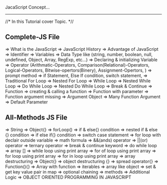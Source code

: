 JacaScript Concept...
*******************************************************************

//* In this Tutorial cover Topic. *//


Complete-JS File 
---------------------------------                    
=> What is the JavaScript
=> JavaScript History
=> Advantage of JavaScript
=> Identifier
=> Variables
=> Data Type like (string, number, boolean, null, undefined, Object, Array, RegExp, etc...)
=> Declaring & initializing Variable
=> Operator (Arithmatic-Operators, Comparison(Relational)-Operators, Logical-Operators, Bitwise-opertors(Binery), Assignment-Opertors, )
=> prompt method
=> if Statement, Else If condition, switch statement, 
=> Traditional For Loop
=> Nested For Loop
=> While Loop
=> Nested While Loop
=> Do While Loop
=> Nested Do While Loop
=> Break & Continue
=> Function
=> creating & calling a function
=> Function with parameter
=> Function argument missing
=> Argument Object
=> Many Function Argument
=> Default Parameter



All-Methods JS File 
-----------------------------
=> String
=> Object{}
=> forLoop()
=> if & else{} condition
=> nested if & else {} condition
=> if else if{} condition
=> switch case statement
=> for loop with declair outside variable
=> math formula
=> &&(ands) operator
=> ||(or) operator
=> ternary operator 
=> break & continue keyword
=> do while loop
=> array []
=> while loop using print array
=> for of loop using print array
=> for loop using print array
=> for in loop using print array
=> array destructuring
=> Object{}
=> object destructuring {}
=> spread operator{}
=> Function(){}
=> Array with function
=> iterables
=> array like object
=> set & get key value pair in map
=> optional chaining
=> methods
=> Additional Logic
=> OBJECT ORIENTED PROGRAMMING IN JAVASCRIPT















 

